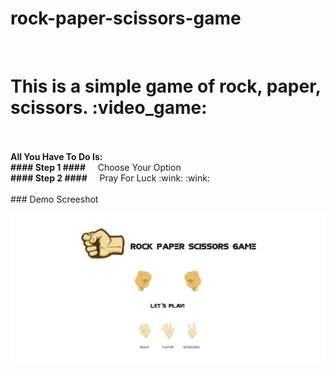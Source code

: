 # rock-paper-scissors-game
<br />
<h1>This is a simple game of rock, paper, scissors. :video_game:</h1>
<br />
<br />
 <strong>All You Have To Do Is:</strong>
 <br />
 <strong>#### Step 1 ####</strong> &nbsp; &nbsp; Choose Your Option 
 <br/>
 <strong>#### Step 2 ####</strong> &nbsp; &nbsp; Pray For Luck :wink: :wink:
<br/>
<br/>
### Demo Screeshot

![Rock Paper Scissors Game](./public/assets/img/readme.png "Desktop Demo")



